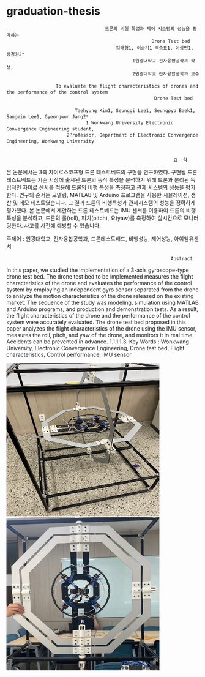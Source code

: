 # graduation-thesis


                                        드론의 비행 특성과 제어 시스템의 성능을 평가하는
                                                         Drone Test bed
                                            김태형1, 이승기1 백승표1, 이상민1, 장경원2*
                                                  1원광대학교 전자융합공학과 학생,
                                                  2원광대학교 전자융합공학과 교수 
       
                      To evaluate the flight characteristics of drones and the performance of the control system 
                                                          Drone Test bed 

                             Taehyung Kim1, Seunggi Lee1, Seungpyo Baek1, Sangmin Lee1, Gyeongwon Jang2*
                                 1 Wonkwang University Electronic Convergence Engineering student,
                          2Professor, Department of Electronic Convergence Engineering, Wonkwang University


                                                                 요  약
  본 논문에서는 3축 자이로스코프형 드론 테스트베드의 구현을 연구하였다. 구현될 드론 테스트베드는 기존 시장에 출시된 드론의 동작 특성을 분석하기 위해 드론과 분리된 독립적인 자이로 센서를 적용해 드론의 비행 특성을 측정하고 관제 시스템의 성능을 평가한다. 연구의 순서는 모델링, MATLAB 및 Arduino 프로그램을 사용한 시뮬레이션, 생산 및 데모 테스트였습니다. 그 결과 드론의 비행특성과 관제시스템의 성능을 정확하게 평가했다. 본 논문에서 제안하는 드론 테스트베드는 IMU 센서를 이용하여 드론의 비행 특성을 분석하고, 드론의 롤(roll), 피치(pitch), 요(yaw)를 측정하여 실시간으로 모니터링한다. 사고를 사전에 예방할 수 있습니다.

주제어 : 원광대학교, 전자융합공학과, 드론테스트배드, 비행성능, 제어성능, 아이엠유센서


                                                                Abstract 
 In this paper, we studied the implementation of a 3-axis gyroscope-type drone test bed. The drone test bed to be implemented measures the flight characteristics of the drone and evaluates the performance of the control system by employing an independent gyro sensor separated from the drone to analyze the motion characteristics of the drone released on the existing market. The sequence of the study was modeling, simulation using MATLAB and Arduino programs, and production and demonstration tests. As a result, the flight characteristics of the drone and the performance of the control system were accurately evaluated. The drone test bed proposed in this paper analyzes the flight characteristics of the drone using the IMU sensor, measures the roll, pitch, and yaw of the drone, and monitors it in real time. Accidents can be prevented in advance.
1.1.1.1.3. Key Words : Wonkwang University, Electronic Convergence Engineering, Drone test bed, Flight characteristics, Control performance, IMU sensor

       
              

 <img src="https://github.com/kim6419/graduation-thesis/blob/master/%EC%B5%9C%EC%A2%85%20%EC%82%AC%EC%A7%84.jpg"  width="400" height="400">
 <img src="https://github.com/kim6419/graduation-thesis/blob/master/%EC%B5%9C%EC%A2%85%EC%99%84%EC%84%B1%202.jpg"  width="400" height="400">
